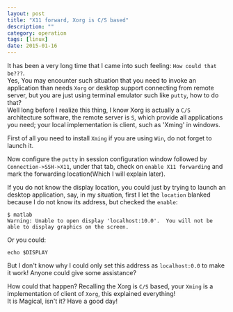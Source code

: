 ```yaml
---
layout: post
title: "X11 forward, Xorg is C/S based"
description: ""
category: operation
tags: [linux]
date: 2015-01-16
---
```

It has been a very long time that I came into such feeling: `How could that be???`.   
Yes, You may encounter such situation that you need to invoke an application than needs `Xorg` or desktop support connecting from remote server, but you are just using terminal emulator such like `putty`, how to do that?  
Well long before I realize this thing, I know Xorg is actually a `C/S` architecture software, the remote server is `S`, which provide all applications you need; your local implementation is client, such as 'Xming' in windows.  

First of all you need to install `Xming` if you are using `Win`, do not forget to launch it.  

Now configure the `putty` in session configuration window followed by `Connection->SSH->X11`, under that tab, check on `enable X11 forwarding` and mark the forwarding location(Which I will explain later).  


If you do not know the display location, you could just by trying to launch an desktop application, say, in my situation, first I let the `location` blanked because I do not know its address, but checked the `enable`:  

    $ matlab
    Warning: Unable to open display 'localhost:10.0'.  You will not be able to display graphics on the screen.

Or you could:  

    echo $DISPLAY



But I don't know why I could only set this address as `localhost:0.0` to make it work! Anyone could give some assistance?  

How could that happen? Recalling the Xorg is `C/S` based, your `Xming` is a implementation of client of `Xorg`, this explained everything!  
It is Magical, isn't it? Have a good day!
